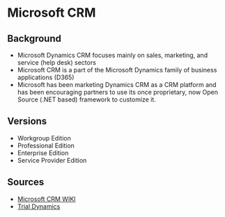 # Microsoft CRM

## Background

- Microsoft Dynamics CRM focuses mainly on sales, marketing, and service (help desk) sectors
- Microsoft CRM is a part of the Microsoft Dynamics family of business applications (D365)
- Microsoft has been marketing Dynamics CRM as a CRM platform and has been encouraging partners to use its once proprietary, now Open Source (.NET based) framework to customize it. 

## Versions

- Workgroup Edition
- Professional Edition
- Enterprise Edition
- Service Provider Edition

## Sources

- [Microsoft CRM WIKI](https://en.wikipedia.org/wiki/Microsoft_Dynamics_CRM)
- [Trial Dynamics](https://trials.dynamics.com/)
